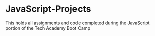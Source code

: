 # JavaScript-Projects
 This holds all assignments and code completed during the JavaScript portion of the Tech Academy Boot Camp
